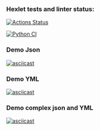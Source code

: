 ### Hexlet tests and linter status:
[![Actions Status](https://github.com/Alnoroid/python-project-50/actions/workflows/hexlet-check.yml/badge.svg)](https://github.com/Alnoroid/python-project-50/actions)

[![Python CI](https://github.com/Alnoroid/python-project-50/actions/workflows/pyci.yml/badge.svg)](https://github.com/Alnoroid/python-project-50/actions/workflows/pyci.yml)

### Demo Json

[![asciicast](https://asciinema.org/a/pPeak7HjEzw0GXsjqFIt3WFEH.svg)](https://asciinema.org/a/pPeak7HjEzw0GXsjqFIt3WFEH)

### Demo YML

[![asciicast](https://asciinema.org/a/H2SlM8lEmDgI8nxF3q7cqhOPh.svg)](https://asciinema.org/a/H2SlM8lEmDgI8nxF3q7cqhOPh)

### Demo complex json and YML

[![asciicast](https://asciinema.org/a/F3XMR2aO3OUl4r053brF7gMcx.svg)](https://asciinema.org/a/F3XMR2aO3OUl4r053brF7gMcx)